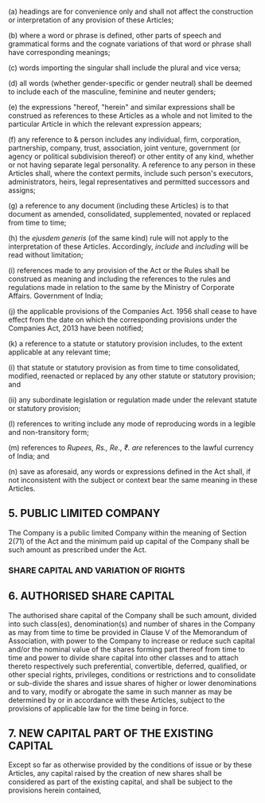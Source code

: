 (a) headings are for convenience only and shall not affect the construction or interpretation of any provision of these Articles;

(b) where a word or phrase is defined, other parts of speech and grammatical forms and the cognate variations of that word or phrase shall have corresponding meanings;

(c) words importing the singular shall include the plural and vice versa;

(d) all words (whether gender-specific or gender neutral) shall be deemed to include each of the masculine, feminine and neuter genders;

(e) the expressions "hereof, "herein" and similar expressions shall be construed as references to these Articles as a whole and not limited to the particular Article in which the relevant expression appears;

(f) any reference to & person includes any individual, firm, corporation, partnership, company, trust, association, joint venture, government (or agency or political subdivision thereof) or other entity of any kind, whether or not having separate legal personality. A reference to any person in these Articles shall, where the context permits, include such person's executors, administrators, heirs, legal representatives and permitted successors and assigns;

(g) a reference to any document (including these Articles) is to that document as amended, consolidated, supplemented, novated or replaced from time to time;

(h) the *ejusdem generis* (of the same kind) rule will not apply to the interpretation of these Articles. Accordingly, *include* and *including* will be read without limitation;

(i) references made to any provision of the Act or the Rules shall be construed as meaning and including the references to the rules and regulations made in relation to the same by the Ministry of Corporate Affairs. Government of India;

(j) the applicable provisions of the Companies Act. 1956 shall cease to have effect from the date on which the corresponding provisions under the Companies Act, 2013 have been notified;

(k) a reference to a statute or statutory provision includes, to the extent applicable at any relevant time;

(i) that statute or statutory provision as from time to time consolidated, modified, reenacted or replaced by any other statute or statutory provision; and

(ii) any subordinate legislation or regulation made under the relevant statute or statutory provision;

(l) references to writing include any mode of reproducing words in a legible and non-transitory form;

(m) references to *Rupees, Rs., Re., ₹. are* references to the lawful currency of India; and

(n) save as aforesaid, any words or expressions defined in the Act shall, if not inconsistent with the subject or context bear the same meaning in these Articles.

## 5. PUBLIC LIMITED COMPANY

The Company is a public limited Company within the meaning of Section 2(71) of the Act and the minimum paid up capital of the Company shall be such amount as prescribed under the Act.

### SHARE CAPITAL AND VARIATION OF RIGHTS

## 6. AUTHORISED SHARE CAPITAL

The authorised share capital of the Company shall be such amount, divided into such class(es), denomination(s) and number of shares in the Company as may from time to time be provided in Clause V of the Memorandum of Association, with power to the Company to increase or reduce such capital and/or the nominal value of the shares forming part thereof from time to time and power to divide share capital into other classes and to attach thereto respectively such preferential, convertible, deferred, qualified, or other special rights, privileges, conditions or restrictions and to consolidate or sub-divide the shares and issue shares of higher or lower denominations and to vary, modify or abrogate the same in such manner as may be determined by or in accordance with these Articles, subject to the provisions of applicable law for the time being in force.

## 7. NEW CAPITAL PART OF THE EXISTING CAPITAL

Except so far as otherwise provided by the conditions of issue or by these Articles, any capital raised by the creation of new shares shall be considered as part of the existing capital, and shall be subject to the provisions herein contained,
